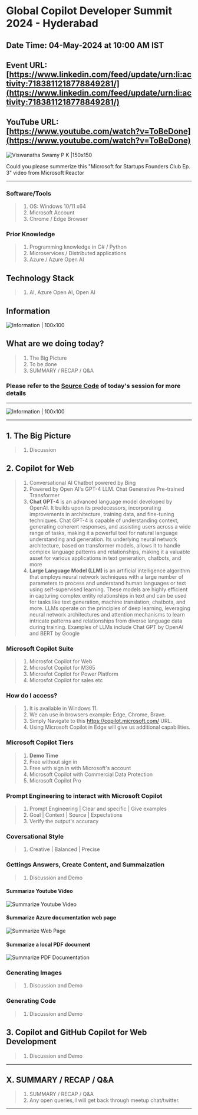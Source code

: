 # Global Copilot Developer Summit 2024 - Hyderabad

## Date Time: 04-May-2024 at 10:00 AM IST

## Event URL: [https://www.linkedin.com/feed/update/urn:li:activity:7183811218778849281/](https://www.linkedin.com/feed/update/urn:li:activity:7183811218778849281/)

## YouTube URL: [https://www.youtube.com/watch?v=ToBeDone](https://www.youtube.com/watch?v=ToBeDone)

![Viswanatha Swamy P K |150x150](./Documentation/Images/ViswanathaSwamyPK.PNG)

Could you please summerize this "Microsoft for Startups Founders Club Ep. 3" video from Microsoft Reactor

---

### Software/Tools

> 1. OS: Windows 10/11 x64
> 1. Microsoft Account
> 1. Chrome / Edge Browser

### Prior Knowledge

> 1. Programming knowledge in C# / Python
> 1. Microservices / Distributed applications
> 1. Azure / Azure Open AI

## Technology Stack

> 1. AI, Azure Open AI, Open AI

## Information

![Information | 100x100](../Documentation/Images/Information.PNG)

## What are we doing today?

> 1. The Big Picture
> 1. To be done
> 1. SUMMARY / RECAP / Q&A

### Please refer to the [**Source Code**](https://github.com/vishipayyallore/speaker-series-2024/tree/main/0504_GlobalCopilotDeveloperSummit) of today's session for more details

---

![Information | 100x100](../Documentation/Images/SeatBelt.PNG)

---

## 1. The Big Picture

> 1. Discussion

## 2. Copilot for Web

> 1. Conversational AI Chatbot powered by Bing
> 1. Powered by Open AI's GPT-4 LLM. Chat Generative Pre-trained Transformer
> 1. **Chat GPT-4** is an advanced language model developed by OpenAI. It builds upon its predecessors, incorporating improvements in architecture, training data, and fine-tuning techniques. Chat GPT-4 is capable of understanding context, generating coherent responses, and assisting users across a wide range of tasks, making it a powerful tool for natural language understanding and generation. Its underlying neural network architecture, based on transformer models, allows it to handle complex language patterns and relationships, making it a valuable asset for various applications in text generation, chatbots, and more
> 1. **Large Language Model (LLM)** is an artificial intelligence algorithm that employs neural network techniques with a large number of parameters to process and understand human languages or text using self-supervised learning. These models are highly efficient in capturing complex entity relationships in text and can be used for tasks like text generation, machine translation, chatbots, and more. LLMs operate on the principles of deep learning, leveraging neural network architectures and attention mechanisms to learn intricate patterns and relationships from diverse language data during training. Examples of LLMs include Chat GPT by OpenAI and BERT by Google

### Microsoft Copilot Suite

> 1. Microsfot Copilot for Web
> 1. Microsfot Copilot for M365
> 1. Microsfot Copilot for Power Platform
> 1. Microsfot Copilot for sales etc

### How do I access?

> 1. It is available in Windows 11.
> 1. We can use in browsers example: Edge, Chrome, Brave.
> 1. Simply Navigate to this <https://copilot.microsoft.com/> URL.
> 1. Using Microsoft Copilot in Edge will give us additional capabilities.

### Microsoft Copilot Tiers

> 1. **Demo Time**
> 1. Free without sign in
> 1. Free with sign in with Microsoft's account
> 1. Microsoft Copilot with Commercial Data Protection
> 1. Microsoft Copilot Pro

### Prompt Engineering to interact with Microsoft Copilot

> 1. Prompt Engineering | Clear and specific | Give examples
> 1. Goal | Context | Source | Expectations
> 1. Verify the output's accuracy

### Coversational Style

> 1. Creative | Balanced | Precise

### Gettings Answers, Create Content, and Summaization

> 1. Discussion and Demo

#### Summarize Youtube Video

![Summarize Youtube Video](Documentation/Images/Summarize_YouTube_Video.PNG)

#### Summarize Azure documentation web page

![Summarize Web Page](Documentation/Images/Summarize_Web_Page.PNG)

#### Summarize a local PDF document

![Summarize PDF Documentation](Documentation/Images/Summarize_PDF_Document.PNG)

### Generating Images

> 1. Discussion and Demo

### Generating Code

> 1. Discussion and Demo

## 3. Copilot and GitHub Copilot for Web Development

> 1. Discussion and Demo

---

## X. SUMMARY / RECAP / Q&A

> 1. SUMMARY / RECAP / Q&A
> 2. Any open queries, I will get back through meetup chat/twitter.

---
